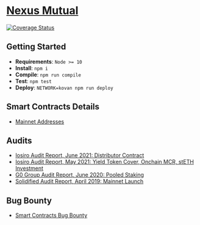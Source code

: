 # [Nexus Mutual](https://app.nexusmutual.io/)

[![Coverage Status](https://coveralls.io/repos/github/NexusMutual/smart-contracts/badge.svg)](https://coveralls.io/github/NexusMutual/smart-contracts)

## Getting Started

- **Requirements**: `Node >= 10`
- **Install**: `npm i` 
- **Compile**: `npm run compile` 
- **Test**: `npm test` 
- **Deploy**: `NETWORK=kovan npm run deploy` 

## Smart Contracts Details

- [Mainnet Addresses](https://api.nexusmutual.io/version-data/)

## Audits

- [Iosiro Audit Report, June 2021: Distributor Contract](https://iosiro.com/audits/nexus-mutual-distributor-smart-contract-audit)
- [Iosiro Audit Report, May 2021: Yield Token Cover, Onchain MCR, stETH Investment](https://iosiro.com/audits/nexus-mutual-stacked-risk-on-chain-mcr-and-swap-operator-smart-contract-audit)
- [G0 Group Audit Report, June 2020: Pooled Staking](https://github.com/g0-group/Audits/blob/master/G0Group-NexusMutual2020Jun.pdf)
- [Solidified Audit Report, April 2019: Mainnet Launch](https://github.com/solidified-platform/audits/blob/master/Audit%20Report%20-%20Nexus%20Mutual%20%5B22.04.2019%5D.pdf)

## Bug Bounty

- [Smart Contracts Bug Bounty](https://immunefi.com/bounty/nexusmutual/)
